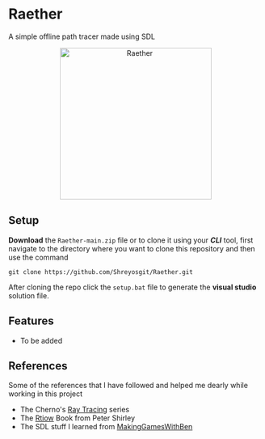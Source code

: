 # Raether

A simple offline path tracer made using SDL

<div align="center">
  
  <img src="https://user-images.githubusercontent.com/92203452/229559950-b45a6bd1-ef68-4ebd-92ce-c0b8adc3c79a.gif" alt="Raether" width="300" height="300">

</div>

## Setup

**Download** the `Raether-main.zip` file or to clone it using your ***CLI*** tool, first navigate to the directory where you want to clone this repository and then use the command

```
git clone https://github.com/Shreyosgit/Raether.git
```

After cloning the repo click the `setup.bat` file to generate the **visual studio** solution file.

## Features

- To be added

## References

Some of the references that I have followed and helped me dearly while working in this project

- The Cherno's [Ray Tracing](https://www.youtube.com/watch?v=gfW1Fhd9u9Q&list=PLlrATfBNZ98edc5GshdBtREv5asFW3yXl)  series
- The [Rtiow](https://raytracing.github.io/books/RayTracingInOneWeekend.html) Book from Peter Shirley
- The SDL stuff I learned from [MakingGamesWithBen](https://www.youtube.com/watch?v=FxCC9Ces1Yg&list=PLSPw4ASQYyymu3PfG9gxywSPghnSMiOAW&index=1)
